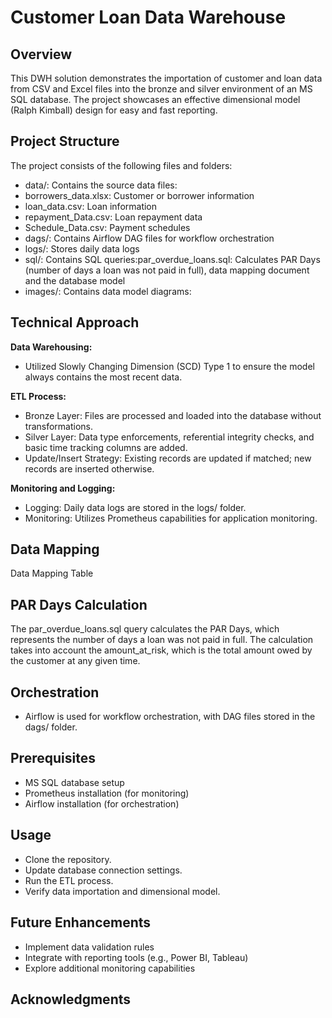 Customer Loan Data Warehouse
=====================================================

Overview
------------
This DWH solution demonstrates the importation of customer and loan data from CSV and Excel files into the bronze and silver environment of an MS SQL database. The project showcases an effective dimensional model (Ralph Kimball) design for easy and fast reporting.

Project Structure
---------------------
The project consists of the following files and folders:
  - data/: Contains the source data files:
  - borrowers_data.xlsx: Customer or borrower information
  - loan_data.csv: Loan information
  - repayment_Data.csv: Loan repayment data
  - Schedule_Data.csv: Payment schedules
  - dags/: Contains Airflow DAG files for workflow orchestration
  - logs/: Stores daily data logs
  - sql/: Contains SQL queries:par_overdue_loans.sql: Calculates PAR Days (number of days a loan was not paid in full), data mapping document and the database model
  - images/: Contains data model diagrams:
  
  
Technical Approach
----------------------
**Data Warehousing:** 
  - Utilized Slowly Changing Dimension (SCD) Type 1 to ensure the model always contains the most recent data.

**ETL Process:**
  - Bronze Layer: Files are processed and loaded into the database without transformations.
  - Silver Layer: Data type enforcements, referential integrity checks, and basic time tracking columns are added.
  - Update/Insert Strategy: Existing records are updated if matched; new records are inserted otherwise.
    
**Monitoring and Logging:**
  - Logging: Daily data logs are stored in the logs/ folder.
  - Monitoring: Utilizes Prometheus capabilities for application monitoring.

Data Mapping
----------------
Data Mapping Table


PAR Days Calculation
-------------------------
The par_overdue_loans.sql query calculates the PAR Days, which represents the number of days a loan was not paid in full. The calculation takes into account the amount_at_risk, which is the total amount owed by the customer at any given time.

Orchestration
-----------------
  - Airflow is used for workflow orchestration, with DAG files stored in the dags/ folder.

Prerequisites
-----------------
  - MS SQL database setup
  - Prometheus installation (for monitoring)
  - Airflow installation (for orchestration)

Usage
---------
  - Clone the repository.
  - Update database connection settings.
  - Run the ETL process.
  - Verify data importation and dimensional model.

Future Enhancements
----------------------
  - Implement data validation rules
  - Integrate with reporting tools (e.g., Power BI, Tableau)
  - Explore additional monitoring capabilities

Acknowledgments
------------------


